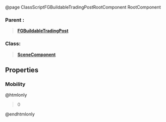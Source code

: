 @page ClassScriptFGBuildableTradingPostRootComponent RootComponent
### Parent :
<b><a href="_class_script_f_g_buildable_trading_post.html"><blockquote>FGBuildableTradingPost</blockquote></a></b>
### Class:
<b><a href="_class_script_scene_component.html"><blockquote>SceneComponent</blockquote></a></b>
## Properties
### Mobility
@htmlonly
<blockquote>0</blockquote>
@endhtmlonly

